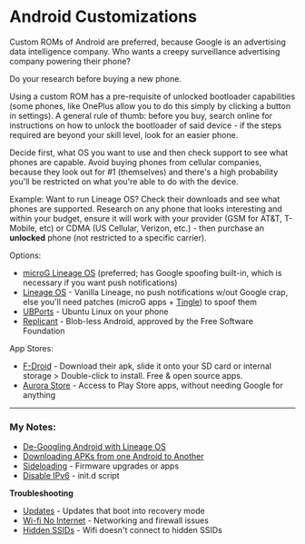 # Android Customizations

Custom ROMs of Android are preferred, because Google is an advertising data intelligence company.  Who wants a creepy surveillance advertising company powering their phone?

Do your research before buying a new phone.  

Using a custom ROM has a pre-requisite of unlocked bootloader capabilities (some phones, like OnePlus allow you to do this simply by clicking a button in settings).  A general rule of thumb: before you buy, search online for instructions on how to unlock the bootloader of said device - if the steps required are beyond your skill level, look for an easier phone.

Decide first, what OS you want to use and then check support to see what phones are capable.  Avoid buying phones from cellular companies, because they look out for #1 (themselves) and there's a high probability you'll be restricted on what you're able to do with the device.

Example: Want to run Lineage OS?  Check their downloads and see what phones are supported.  Research on any phone that looks interesting and within your budget, ensure it will work with your provider (GSM for AT&T, T-Mobile, etc) or CDMA (US Cellular, Verizon, etc.) - then purchase an **unlocked** phone (not restricted to a specific carrier).

Options:
- [microG Lineage OS](https://lineage.microg.org/) (preferred; has Google spoofing built-in, which is necessary if you want push notifications)
- [Lineage OS](https://lineageos.org/) - Vanilla Lineage, no push notifications w/out Google crap, else you'll need patches (microG apps + [Tingle](https://github.com/ale5000-git/tingle)) to spoof them
- [UBPorts](https://ubports.com/) - Ubuntu Linux on your phone
- [Replicant](https://www.replicant.us/) - Blob-less Android, approved by the Free Software Foundation

App Stores:
- [F-Droid](https://f-droid.org/en/) - Download their apk, slide it onto your SD card or internal storage > Double-click to install.  Free & open source apps.
- [Aurora Store](https://f-droid.org/en/packages/com.dragons.aurora/) - Access to Play Store apps, without needing Google for anything

***
### My Notes:
- [De-Googling Android with Lineage OS](de-google-android-with-lineageos.md)
- [Downloading APKs from one Android to Another](apks-multiple-phones.md)
- [Sideloading](sideloading.md) - Firmware upgrades or apps
- [Disable IPv6](disable-ipv6.md) - init.d script

**Troubleshooting**
- [Updates](updating.md) - Updates that boot into recovery mode
- [Wi-fi No Internet](wifi-no-internet.md) - Networking and firewall issues
- [Hidden SSIDs](not-connecting-hidden-ssid.md) - Wifi doesn't connect to hidden SSIDs

